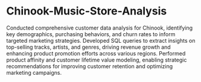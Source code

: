 # Chinook-Music-Store-Analysis

Conducted comprehensive customer data analysis for Chinook, identifying key demographics, purchasing behaviors, and churn rates to inform targeted marketing strategies.
Developed SQL queries to extract insights on top-selling tracks, artists, and genres, driving revenue growth and enhancing product promotion efforts across various regions.
Performed product affinity and customer lifetime value modeling, enabling strategic recommendations for improving customer retention and optimizing marketing campaigns.
